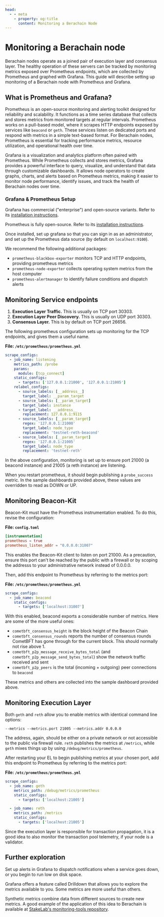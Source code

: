 ```yaml
---
head:
  - - meta
    - property: og:title
      content: Monitoring a Berachain Node
---
```


# Monitoring a Berachain node

Berachain nodes operate as a joined pair of execution layer and consensus layer. The healthy operation of these servers can be tracked by monitoring metrics exposed over Prometheus endpoints, which are collected by Prometheus and graphed with Grafana. This guide will describe setting up monitoring of a Berachain node with Prometheus and Grafana.

## What is Prometheus and Grafana?

Prometheus is an open-source monitoring and alerting toolkit designed for reliability and scalability. It functions as a time series database that collects and stores metrics from monitored targets at regular intervals. Prometheus works on a pull-based model, where it scrapes HTTP endpoints exposed by services like `beacond` or `geth`. These services listen on dedicated ports and respond with metrics in a simple text-based format. For Berachain nodes, Prometheus is essential for tracking performance metrics, resource utilization, and operational health over time.

Grafana is a visualization and analytics platform often paired with Prometheus. While Prometheus collects and stores metrics, Grafana provides a powerful interface to query, visualize, and understand that data through customizable dashboards. It allows node operators to create graphs, charts, and alerts based on Prometheus metrics, making it easier to monitor node performance, identify issues, and track the health of Berachain nodes over time. 

### Grafana & Prometheus Setup

Grafana has commercial ("enterprise") and open-source variants. Refer to its [installation instructions](https://grafana.com/docs/grafana/latest/setup-grafana/installation/debian/).

Prometheus is fully open-source.   Refer to its [installation instructions](https://prometheus.io/docs/prometheus/latest/installation/).

Once installed, set up grafana so that you can sign in as an administrator, and set up the Prometheus data source (by default on `localhost:9100`).

 We recommend the following additional packages:
 * `prometheus-blackbox-exporter` monitors TCP and HTTP endpoints, providing prometheus metrics
 * `prometheus-node-exporter` collects operating system metrics from the host computer
 * `prometheus-alertmanager` to identify failure conditions and dispatch alerts

## Monitoring Service endpoints

1. **Execution Layer Traffic.** This is usually on TCP port 30303. 
2. **Execution Layer Peer Discovery.** This is usually on UDP port 30303.
3. **Consensus Layer.** This is by default on TCP port 26656.

The following prometheus configuration sets up monitoring for the TCP endpoints, and gives them a useful name.

**File: `/etc/prometheus/prometheus.yml`**

```yaml
scrape_configs:
  - job_name: listening
    metrics_path: /probe
    params:
      module: [tcp_connect]
    static_configs:
      - targets: ['127.0.0.1:21000', '127.0.0.1:21005']
    relabel_configs:
      - source_labels: [__address__]
        target_label: __param_target
      - source_labels: [__param_target]
        target_label: instance
      - target_label: __address__
        replacement: 127.0.0.1:9115  
      - source_labels: [__param_target]
        regex: '127.0.0.1:21000'
        target_label: node_type
        replacement: 'testnet-reth-beacond'
      - source_labels: [__param_target]
        regex: '127.0.0.1:21005'
        target_label: node_type
        replacement: 'testnet-reth'
```

In the above configuration, monitoring is set up to ensure port 21000 (a beacond instance) and 21005 (a reth instance) are listening.

When you restart prometheus, it should begin publishing a `probe_success` metric. In the sample dashboards provided above, these values are overridden to read as DOWN or UP.

## Monitoring Beacon-Kit

Beacon-Kit must have the Prometheus instrumentation enabled. To do this, revise the configuration:

**File: `config.toml`**
```toml
[instrumentation]
prometheus = true
prometheus_listen_addr = "0.0.0.0:31007"
```

This enables the Beacon-Kit client to listen on port 21000.  As a precaution, ensure this port can't be reached by the public with a firewall or by scoping the addresss to your administrative network instead of 0.0.0.0.

Then, add this endpoint to Prometheus by referring to the metrics port:

**File: `/etc/prometheus/prometheus.yml`**
```yaml
scrape_configs:
  - job_name: beacond
    static_configs:
      - targets: ['localhost:31007']  
```

With this enabled, beacond exports a considerable number of metrics. Here are some of the more useful ones:
* `cometbft_consensus_height` is the block height of the Beacon Chain
* `cometbft_consensus_rounds` reports the number of consensus rounds CometBFT has gone through for the current block. This should normally not rise above 1.
* `cometbft_p2p_message_receive_bytes_total` (and `cometbft_p2p_message_send_bytes_total`) show the network traffic received and sent
* `cometbft_p2p_peers` is the total (incoming + outgoing) peer connections to `beacond`

These metrics and others are collected into the sample dashboard provided above.

## Monitoring Execution Layer

Both `geth` and `reth` allow you to enable metrics with identical command line options:

`--metrics
--metrics.port 21005
--metrics.addr 0.0.0.0
`

The address, again, should be either on a private network or not accessible to the public via firewall rule.   `reth` publishes the metrics at `/metrics`, while `geth` mixes things up by using `/debug/metrics/prometheus`.

After restarting your EL to begin publishing metrics at your chosen port, add this endpoint to Prometheus by referring to the metrics port:

**File: `/etc/prometheus/prometheus.yml`**
```yaml
scrape_configs:
  - job_name: geth
    metrics_path: /debug/metrics/prometheus
    static_configs:
      - targets: ['localhost:21005']

  - job_name: reth
    metrics_path: /metrics
    static_configs:
      - targets: ['localhost:21005']

```


Since the execution layer is responsible for transaction propagation, it is a good idea to also monitor the transaction pool telemetry, if your node is a validator.

## Further exploration

Set up alerts in Grafana to dispatch notifications when a service goes down, or you begin to run low on disk space.

Grafana offers a feature called Drilldown that allows you to explore the metrics available to you. Some metrics are more useful than others.  

Synthetic metrics combine data from different sources to create new metrics.  A good example of the application of this idea to Berachain is available at [StakeLab's monitoring-tools repository](https://github.com/StakeLab-Zone/monitoring-tools/tree/main).